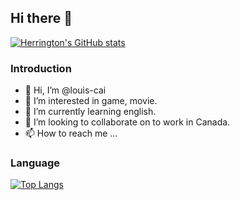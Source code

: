## Hi there 👋

[![Herrington's GitHub stats](https://github-readme-stats.vercel.app/api?username=louis-cai&show_icons=true&theme=transparent)](https://github.com/anuraghazra/github-readme-stats)

### Introduction

- 👋 Hi, I’m @louis-cai
- 👀 I’m interested in game, movie.
- 🌱 I’m currently learning english.
- 💞️ I’m looking to collaborate on to work in Canada.
- 📫 How to reach me ...

### Language

[![Top Langs](https://github-readme-stats.vercel.app/api/top-langs/?username=louis-cai&layout=compact&theme=transparent)](https://github.com/anuraghazra/github-readme-stats)
